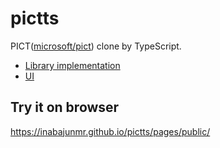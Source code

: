 # pictts

PICT([microsoft/pict](https://github.com/microsoft/pict)) clone by TypeScript.

* [Library implementation](./pictts)
* [UI](./pages)

## Try it on browser

https://inabajunmr.github.io/pictts/pages/public/
